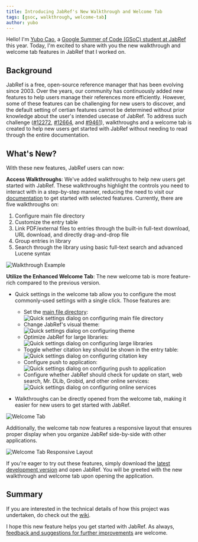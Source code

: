```yaml
---
title: Introducing JabRef's New Walkthrough and Welcome Tab
tags: [gsoc, walkthrough, welcome-tab]
author: yubo
---
```


Hello! I'm [Yubo Cao](https://www.yubo-cao.com/), a [Google Summer of Code (GSoC) student at JabRef](https://summerofcode.withgoogle.com/myprojects/details/ae6W329p) this year. Today, I'm excited to share with you the new walkthrough and welcome tab features in JabRef that I worked on.

## Background

JabRef is a free, open-source reference manager that has been evolving since 2003. Over the years, our community has continuously added new features to help users manage their references more efficiently. However, some of these features can be challenging for new users to discover, and the default setting of certian features cannot be determined without prior knowledge about the user's intended usecase of JabRef. To address such challenge ([#12272](https://github.com/JabRef/jabref/issues/12272), [#12664](https://github.com/JabRef/jabref/issues/12664), and [#9461](https://github.com/JabRef/jabref/issues/9491)), walkthroughs and a welcome tab is created to help new users get started with JabRef without needing to read through the entire documentation.

## What's New?

With these new features, JabRef users can now:

**Access Walkthroughs**: We've added walkthroughs to help new users get started with JabRef. These walkthroughs highlight the controls you need to interact with in a step-by-step manner, reducing the need to visit our [documentation](https://docs.jabref.org/) to get started with selected features. Currently, there are five walkthroughs on:

1. Configure main file directory
2. Customize the entry table
3. Link PDF/external files to entries through the built-in full-text download, URL download, and directly drag-and-drop file
4. Group entries in library
5. Search through the library using basic full-text search and advanced Lucene syntax

![Walkthrough Example](../img/walkthrough-example.png)

**Utilize the Enhanced Welcome Tab**: The new welcome tab is more feature-rich compared to the previous version.

- Quick settings in the welcome tab allow you to configure the most commonly-used settings with a single click. Those features are:
  - Set the [main file directory](https://docs.jabref.org/finding-sorting-and-cleaning-entries/filelinks):
    ![Quick settings dialog on configuring main file directory](../img/quicksettings-main-file-directory.png)
  - Change JabRef's visual theme:
    ![Quick settings dialog on configuring theme](../img/quicksettings-theme.png)
  - Optimize JabRef for large libraries:
    ![Quick settings dialog on configuring large libraries](../img/quicksettings-large-libraries.png)
  - Toggle whether citation key should be shown in the entry table:
    ![Quick settings dialog on configuring citation key](../img/quicksettings-citation-key.png)
  - Configure push to application:
    ![Quick settings dialog on configuring push to application](../img/quicksettings-push-to-application.png)
  - Configure whether JabRef should check for update on start, web search, Mr. DLib, Grobid, and other online services:
    ![Quick settings dialog on configuring online services](../img/quick-settings-mr-dlib.png)


- Walkthroughs can be directly opened from the welcome tab, making it easier for new users to get started with JabRef.

![Welcome Tab](../img/welcome-tab.png)

Additionally, the welcome tab now features a responsive layout that ensures proper display when you organize JabRef side-by-side with other applications.

![Welcome Tab Responsive Layout](../img/welcome-tab-responsive-layout.png)

If you're eager to try out these features, simply download the [latest development version](https://builds.jabref.org/main/) and open JabRef. You will be greeted with the new walkthrough and welcome tab upon opening the application.

## Summary

If you are interested in the technical details of how this project was undertaken, do check out the [wiki](https://github.com/JabRef/jabref/wiki/GSoC-2025-%E2%80%90-Walkthrough-and-Welcome-Tab).

I hope this new feature helps you get started with JabRef. As always, [feedback and suggestions for further improvements](https://discourse.jabref.org/c/feedback/3) are welcome.